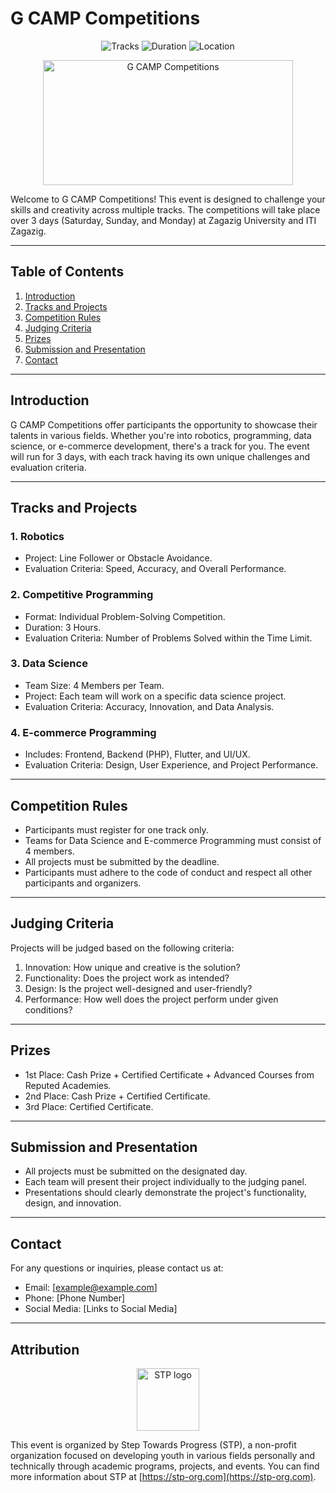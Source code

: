 # G CAMP Competitions

<p align="center">
  <a style="text-decoration:none" >
    <img src="https://img.shields.io/badge/Tracks-4-blue" alt="Tracks" />
  </a>
  <a style="text-decoration:none" >
    <img src="https://img.shields.io/badge/Duration-3%20Days-green" alt="Duration" />
  </a>
  <a style="text-decoration:none" >
    <img src="https://img.shields.io/badge/Location-Zagazig%20University%20%26%20ITI-orange" alt="Location" />
  </a>
</p>

<p align="center">
    <img src="https://github.com/Apolo151/machathon5.00/assets/110634473/90477a3a-5e30-4b0c-a62b-65722f0271ca"
      alt="G CAMP Competitions" 
        width="400" 
        height="200" 
        style="display: block; margin: 0 auto" 
     >
</p>

Welcome to G CAMP Competitions! This event is designed to challenge your skills and creativity across multiple tracks. The competitions will take place over 3 days (Saturday, Sunday, and Monday) at Zagazig University and ITI Zagazig.

---

## Table of Contents
1. [Introduction](#introduction)
2. [Tracks and Projects](#tracks-and-projects)
3. [Competition Rules](#competition-rules)
4. [Judging Criteria](#judging-criteria)
5. [Prizes](#prizes)
6. [Submission and Presentation](#submission-and-presentation)
7. [Contact](#contact)

---

## Introduction
G CAMP Competitions offer participants the opportunity to showcase their talents in various fields. Whether you're into robotics, programming, data science, or e-commerce development, there's a track for you. The event will run for 3 days, with each track having its own unique challenges and evaluation criteria.

---

## Tracks and Projects
### 1. Robotics
- Project: Line Follower or Obstacle Avoidance.
- Evaluation Criteria: Speed, Accuracy, and Overall Performance.

### 2. Competitive Programming
- Format: Individual Problem-Solving Competition.
- Duration: 3 Hours.
- Evaluation Criteria: Number of Problems Solved within the Time Limit.

### 3. Data Science
- Team Size: 4 Members per Team.
- Project: Each team will work on a specific data science project.
- Evaluation Criteria: Accuracy, Innovation, and Data Analysis.

### 4. E-commerce Programming
- Includes: Frontend, Backend (PHP), Flutter, and UI/UX.
- Evaluation Criteria: Design, User Experience, and Project Performance.

---

## Competition Rules
- Participants must register for one track only.
- Teams for Data Science and E-commerce Programming must consist of 4 members.
- All projects must be submitted by the deadline.
- Participants must adhere to the code of conduct and respect all other participants and organizers.

---

## Judging Criteria
Projects will be judged based on the following criteria:
1. Innovation: How unique and creative is the solution?
2. Functionality: Does the project work as intended?
3. Design: Is the project well-designed and user-friendly?
4. Performance: How well does the project perform under given conditions?

---

## Prizes
- 1st Place: Cash Prize + Certified Certificate + Advanced Courses from Reputed Academies.
- 2nd Place: Cash Prize + Certified Certificate.
- 3rd Place: Certified Certificate.

---

## Submission and Presentation
- All projects must be submitted on the designated day.
- Each team will present their project individually to the judging panel.
- Presentations should clearly demonstrate the project's functionality, design, and innovation.

---

## Contact
For any questions or inquiries, please contact us at:
- Email: [example@example.com]
- Phone: [Phone Number]
- Social Media: [Links to Social Media]

---

## Attribution
<p align="center">
  <img src="https://user-images.githubusercontent.com/59095993/218258481-82b37fcf-10ad-4a2f-99d0-555e5610b6f2.png" width=100 height=100 alt="STP logo">
</p>


This event is organized by Step Towards Progress (STP), a non-profit organization focused on developing youth in various fields personally and technically through academic programs, projects, and events. You can find more information about STP at [https://stp-org.com](https://stp-org.com).
